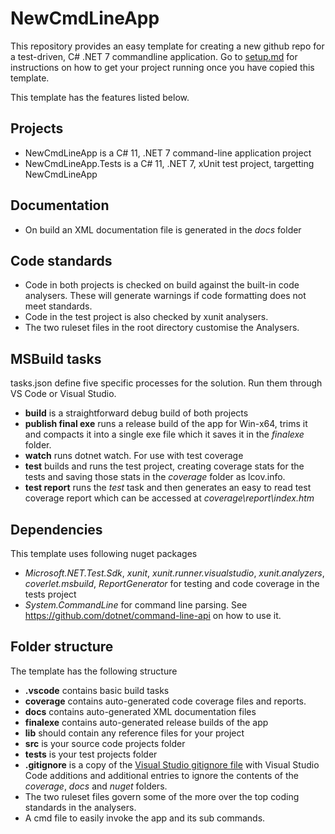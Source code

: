 # NewCmdLineApp

This repository provides an easy template for creating a new github repo for a test-driven, C# .NET 7 commandline application. Go to [setup.md](SETUP.md) for instructions on how to get your project running once you have copied this template.

This template has the features listed below.

## Projects

* NewCmdLineApp is a C# 11, .NET 7 command-line application project
* NewCmdLineApp.Tests is a C# 11, .NET 7, xUnit test project, targetting NewCmdLineApp

## Documentation

* On build an XML documentation file is generated in the *docs* folder

## Code standards

* Code in both projects is checked on build against the built-in code analysers. These will generate warnings if code formatting does not meet standards.
* Code in the test project is also checked by xunit analysers.
* The two ruleset files in the root directory customise the Analysers.

## MSBuild tasks

tasks.json define five specific processes for the solution. Run them through VS Code or Visual Studio.

* **build** is a straightforward debug build of both projects
* **publish final exe** runs a release build of the app for Win-x64, trims it and compacts it into a single exe file which it saves it in the *finalexe* folder.
* **watch** runs dotnet watch. For use with test coverage
* **test** builds and runs the test project, creating coverage stats for the tests and saving those stats in the *coverage* folder as lcov.info.
* **test report** runs the *test* task and then generates an easy to read test coverage report which can be accessed at *coverage\report\index.htm*

## Dependencies

This template uses following nuget packages

* *Microsoft.NET.Test.Sdk*, *xunit*, *xunit.runner.visualstudio*, *xunit.analyzers*, *coverlet.msbuild*, *ReportGenerator*  for testing and code coverage in the tests project
* *System.CommandLine* for command line parsing. See https://github.com/dotnet/command-line-api on how to use it.

## Folder structure

The template has the following structure

* **.vscode** contains basic build tasks
* **coverage** contains auto-generated code coverage files and reports.
* **docs** contains auto-generated XML documentation files
* **finalexe** contains auto-generated release builds of the app
* **lib** should contain any reference files for your project
* **src** is your source code projects folder
* **tests** is your test projects folder
* **.gitignore** is a copy of the [Visual Studio gitignore file](https://github.com/github/gitignore/blob/master/VisualStudio.gitignore) with Visual Studio Code additions and additional entries to ignore the contents of the *coverage*, *docs* and *nuget* folders.
* The two ruleset files govern some of the more over the top coding standards in the analysers.
* A cmd file to easily invoke the app and its sub commands.

